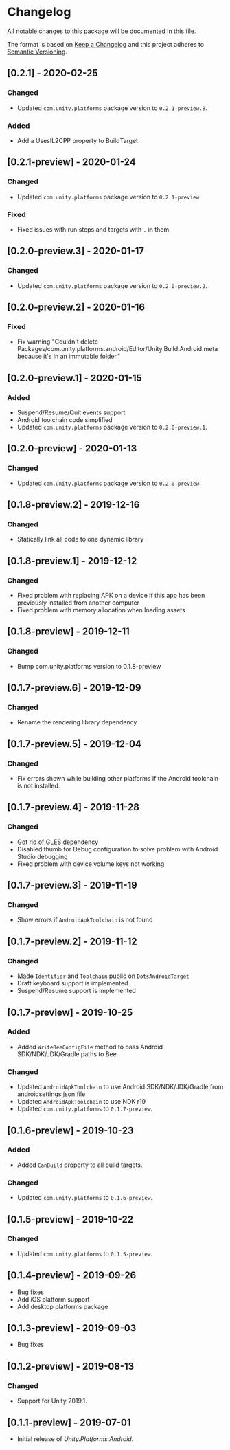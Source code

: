 # Changelog
All notable changes to this package will be documented in this file.

The format is based on [Keep a Changelog](http://keepachangelog.com/en/1.0.0/)
and this project adheres to [Semantic Versioning](http://semver.org/spec/v2.0.0.html).

## [0.2.1] - 2020-02-25

### Changed
- Updated `com.unity.platforms` package version to `0.2.1-preview.8`.

### Added
- Add a UsesIL2CPP property to BuildTarget

## [0.2.1-preview] - 2020-01-24

### Changed
- Updated `com.unity.platforms` package version to `0.2.1-preview`.

### Fixed
- Fixed issues with run steps and targets with `.` in them

## [0.2.0-preview.3] - 2020-01-17

### Changed
- Updated `com.unity.platforms` package version to `0.2.0-preview.2`.

## [0.2.0-preview.2] - 2020-01-16

### Fixed
- Fix warning "Couldn't delete Packages/com.unity.platforms.android/Editor/Unity.Build.Android.meta because it's in an immutable folder."

## [0.2.0-preview.1] - 2020-01-15

### Added
- Suspend/Resume/Quit events support
- Android toolchain code simplified
- Updated `com.unity.platforms` package version to `0.2.0-preview.1`.

## [0.2.0-preview] - 2020-01-13

### Changed
- Updated `com.unity.platforms` package version to `0.2.0-preview`.

## [0.1.8-preview.2] - 2019-12-16

### Changed
- Statically link all code to one dynamic library

## [0.1.8-preview.1] - 2019-12-12

### Changed
- Fixed problem with replacing APK on a device if this app has been previously installed from another computer 
- Fixed problem with memory allocation when loading assets

## [0.1.8-preview] - 2019-12-11

### Changed
- Bump com.unity.platforms version to 0.1.8-preview

## [0.1.7-preview.6] - 2019-12-09

### Changed
- Rename the rendering library dependency 

## [0.1.7-preview.5] - 2019-12-04

### Changed
- Fix errors shown while building other platforms if the Android toolchain is not installed.

## [0.1.7-preview.4] - 2019-11-28

### Changed
- Got rid of GLES dependency
- Disabled thumb for Debug configuration to solve problem with Android Studio debugging
- Fixed problem with device volume keys not working

## [0.1.7-preview.3] - 2019-11-19

### Changed
- Show errors if `AndroidApkToolchain` is not found

## [0.1.7-preview.2] - 2019-11-12

### Changed
- Made `Identifier` and `Toolchain` public on `DotsAndroidTarget`
- Draft keyboard support is implemented
- Suspend/Resume support is implemented

## [0.1.7-preview] - 2019-10-25

### Added
- Added `WriteBeeConfigFile` method to pass Android SDK/NDK/JDK/Gradle paths to Bee

### Changed
- Updated `AndroidApkToolchain` to use Android SDK/NDK/JDK/Gradle from androidsettings.json file
- Updated `AndroidApkToolchain` to use NDK r19
- Updated `com.unity.platforms` to `0.1.7-preview`.

## [0.1.6-preview] - 2019-10-23

### Added
- Added `CanBuild` property to all build targets.

### Changed
- Updated `com.unity.platforms` to `0.1.6-preview`.

## [0.1.5-preview] - 2019-10-22

### Changed
- Updated `com.unity.platforms` to `0.1.5-preview`.

## [0.1.4-preview] - 2019-09-26
- Bug fixes  
- Add iOS platform support
- Add desktop platforms package

## [0.1.3-preview] - 2019-09-03

- Bug fixes  

## [0.1.2-preview] - 2019-08-13

### Changed

- Support for Unity 2019.1.

## [0.1.1-preview] - 2019-07-01

- Initial release of *Unity.Platforms.Android*.
